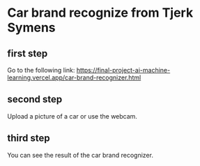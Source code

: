 # Car brand recognize from Tjerk Symens

## first step

Go to the following link: https://final-project-ai-machine-learning.vercel.app/car-brand-recognizer.html

## second step

Upload a picture of a car or use the webcam.

## third step

You can see the result of the car brand recognizer.

